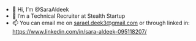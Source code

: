 - 👋 Hi, I’m @SaraAldeek
- 👀 I’m a Technical Recruiter at Stealth Startup
- 📫 You can email me on sarael.deek3@gmail.com or through linked in: https://www.linkedin.com/in/sara-aldeek-095118207/
